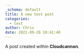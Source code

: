 ```yaml
---
_schema: default
title: A new test post
categories:
  - test
author: Chris
date: 2022-09-26 10:41:40
---
```

A post created within **Cloudcannon**.